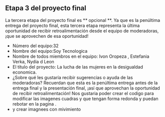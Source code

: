 ## Etapa 3 del proyecto final

La tercera etapa del proyecto final es ** opcional **. Ya que es la penúltima entrega del proyecto final, esta tercera etapa representa la última oportunidad de recibir retroalimentación desde el equipo de moderadoras, ¡que se aprovechen de esa oportunidad!

- Número del equipo:32
- Nombre del equipo:Soy Tecnologica
- Nombre de todos miembros en el equipo: Ivon Oropeza , Estefania Verka, Nydia d Leon
- El título del proyecto: La lucha de las mujeres  en la desigualdad economica.
- ¿Sobre qué les gustaría recibir sugerencias o ayuda de las moderadoras? Recuerdan que esta es la penúltima entrega antes de la entrega final y la presentación final, ¡así que aprovechan la oportunidad de recibir retroalimentación!  Nos gustaria poder crear el codigo para modificar las imagenes cuadras y que tengan forma redonda y puedan rebotar en la pagina .
- y crear imagnees con mivimiento
